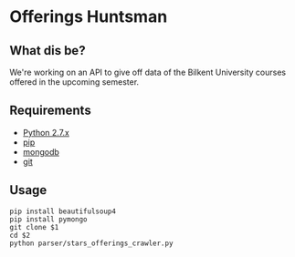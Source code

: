 # Offerings Huntsman 

## What dis be?
We're working on an API to give off data of the Bilkent University courses offered in the upcoming semester. 

## Requirements 
* [Python 2.7.x](http://docs.python-guide.org/en/latest/starting/installation/)
* [pip](https://pip.pypa.io/en/stable/installing/)
* [mongodb](https://docs.mongodb.com/manual/installation/)
* [git](https://git-scm.com/book/en/v2/Getting-Started-Installing-Git)

## Usage

	pip install beautifulsoup4
	pip install pymongo
	git clone $1
	cd $2
	python parser/stars_offerings_crawler.py

